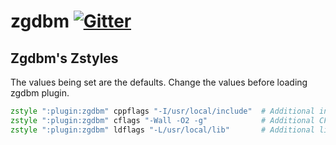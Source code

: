 # zgdbm [![Gitter][gitter-image]][gitter-link]
## Zgdbm's Zstyles

The values being set are the defaults. Change the values before loading zgdbm plugin.

```zsh
zstyle ":plugin:zgdbm" cppflags "-I/usr/local/include"  # Additional include directory
zstyle ":plugin:zgdbm" cflags "-Wall -O2 -g"            # Additional CFLAGS
zstyle ":plugin:zgdbm" ldflags "-L/usr/local/lib"       # Additional library directory
```
[gitter-image]: https://badges.gitter.im/zdharma-continuum/community.svg
[gitter-link]: https://gitter.im/zdharma-continuum/community
